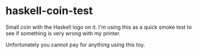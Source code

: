 # haskell-coin-test

Small coin with the Haskell logo on it. I'm using this as a quick smoke test to see if something is very wrong with my printer.

Unfortunately you cannot pay for anything using this toy.
